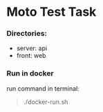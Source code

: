
# Moto Test Task

### Directories:
- server: api
- front: web

### Run in docker
run command in terminal:
> ./docker-run.sh
